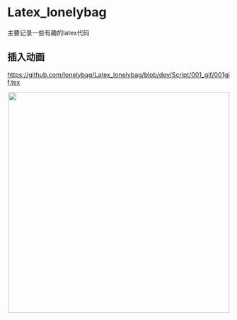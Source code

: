 # Latex_lonelybag
主要记录一些有趣的latex代码

## 插入动画
https://github.com/lonelybag/Latex_lonelybag/blob/dev/Script/001_gif/001gif.tex
<div align=center><img width="500" src="https://github.com/lonelybag/Latex_lonelybag/blob/dev/Fig/001_gif.gif"/></div>